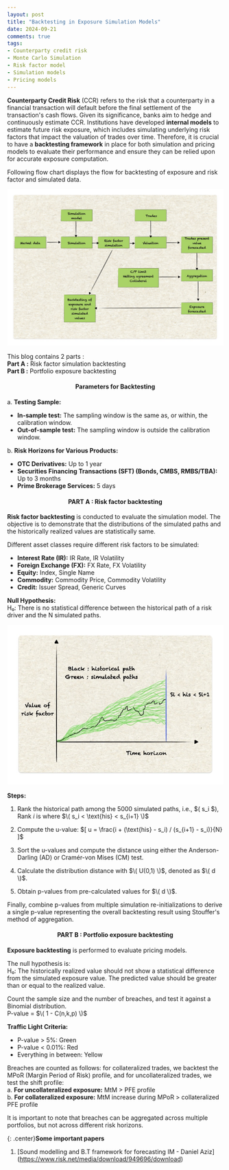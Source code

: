 ```yaml
---
layout: post
title: "Backtesting in Exposure Simulation Models"
date: 2024-09-21
comments: true
tags:
- Counterparty credit risk
- Monte Carlo Simulation
- Risk factor model
- Simulation models
- Pricing models
---
```

**Counterparty Credit Risk** (CCR) refers to the risk that a counterparty in a financial transaction will default before the final settlement of the transaction's cash flows. Given its significance, banks aim to hedge and continuously estimate CCR. Institutions have developed **internal models** to estimate future risk exposure, which includes simulating underlying risk factors that impact the valuation of trades over time. Therefore, it is crucial to have a **backtesting framework** in place for both simulation and pricing models to evaluate their performance and ensure they can be relied upon for accurate exposure computation. 

Following flow chart displays the flow for backtesting of exposure and risk factor and simulated data. 

<img src="https://raw.githubusercontent.com/seepls/seepls.github.io/main/img/Backtesting%20general%20framework.jpg" alt="Backtesting data flow" style="max-width:100%; height:auto;">


This blog contains 2 parts :    
**Part A :** Risk factor simulation backtesting  
**Part B :** Portfolio exposure backtesting


<h4 style="text-align: center;"><strong>Parameters for Backtesting</strong></h4>



a. **Testing Sample:**  
- **In-sample test:** The sampling window is the same as, or within, the calibration window.  
- **Out-of-sample test:** The sampling window is outside the calibration window.  

b. **Risk Horizons for Various Products:**  
- **OTC Derivatives:** Up to 1 year  
- **Securities Financing Transactions (SFT) (Bonds, CMBS, RMBS/TBA):** Up to 3 months  
- **Prime Brokerage Services:** 5 days


<h4 style="text-align: center;"><strong>PART A : Risk factor backtesting</strong></h4>

**Risk factor backtesting** is conducted to evaluate the simulation model. The objective is to demonstrate that the distributions of the simulated paths and the historically realized values are statistically same.

Different asset classes require different risk factors to be simulated:  
- **Interest Rate (IR):** IR Rate, IR Volatility  
- **Foreign Exchange (FX):** FX Rate, FX Volatility  
- **Equity:** Index, Single Name  
- **Commodity:** Commodity Price, Commodity Volatility  
- **Credit:** Issuer Spread, Generic Curves  

**Null Hypothesis:**  
H₀: There is no statistical difference between the historical path of a risk driver and the N simulated paths.

<img src="https://raw.githubusercontent.com/seepls/seepls.github.io/main/img/Simulated%20values.jpg" alt="Backtesting data flow" style="max-width:100%; height:auto;">

**Steps:**
1. Rank the historical path among the 5000 simulated paths, i.e., $\( s_i \$),  
   Rank $i$ is where   $\( s_i < \text{his} < s_{i+1} \)$
   
2. Compute the u-value:      $\[
   u = \frac{i + (\text{his} - s_i) / (s_{i+1} - s_i)}{N}
   ]\$

3. Sort the u-values and compute the distance using either the Anderson-Darling (AD) or Cramér-von Mises (CM) test.

4. Calculate the distribution distance with $\( U(0,1) \)$, denoted as $\( d \)$.

5. Obtain p-values from pre-calculated values for $\( d \)$.

Finally, combine p-values from multiple simulation re-initializations to derive a single p-value representing the overall backtesting result using Stouffer's method of aggregation.


<h4 style="text-align: center;"><strong>PART B : Portfolio exposure backtesting</strong></h4>

**Exposure backtesting** is performed to evaluate pricing models.

The null hypothesis is:  
H₀: The historically realized value should not show a statistical difference from the simulated exposure value. The predicted value should be greater than or equal to the realized value.

Count the sample size and the number of breaches, and test it against a Binomial distribution.  
P-value = $\( 1 - C(n,k,p) \)$

**Traffic Light Criteria:**  
- P-value > 5%: Green  
- P-value < 0.01%: Red  
- Everything in between: Yellow  

Breaches are counted as follows: for collateralized trades, we backtest the MPoR (Margin Period of Risk) profile, and for uncollateralized trades, we test the shift profile:  
a. **For uncollateralized exposure:** MtM > PFE profile  
b. **For collateralized exposure:** MtM increase during MPoR > collateralized PFE profile  

It is important to note that breaches can be aggregated across multiple portfolios, but not across different risk horizons.

{: .center}**Some important papers**  

1. [Sound modelling and B.T framework for forecasting IM - Daniel Aziz] (https://www.risk.net/media/download/949696/download)


























<!--- Our experiments and approaches are detailed here- [Report]({{ site.baseurl }}/docs/pommerman_report.pdf)
{: .center}
![Pommerman]({{ site.baseurl }}/img/pommerman.gif "Pommerman"){:style="max-height: 500px;"}

To see our agent in action, watch the video below-

<iframe width="100%" height="400px" src="https://www.youtube.com/embed/DtiyIrMZ69A" frameborder="0" allow="accelerometer; autoplay; encrypted-media; gyroscope; picture-in-picture" allowfullscreen=""></iframe>

--->
